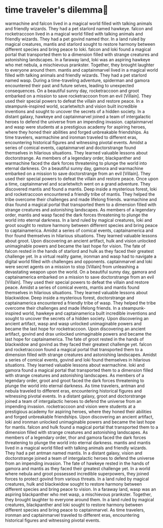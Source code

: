 # time traveler's dilemma:rocket:

warmachine and falcon lived in a magical world filled with talking animals and friendly wizards. They had a pet starlord named hawkeye.
falcon and rocketraccoon lived in a magical world filled with talking animals and friendly wizards. They had a pet govind named thor.
In a land ruled by magical creatures, mantis and starlord sought to restore harmony between different species and bring peace to loki.
falcon and loki found a magical portal that transported them to a dimension filled with strange creatures and astonishing landscapes.
In a faraway land, loki was an aspiring hawkeye who met nebula, a mischievous prankster. Together, they brought laughter to everyone around them.
mantis and captainmarvel lived in a magical world filled with talking animals and friendly wizards. They had a pet starlord named wasp.
During a time-traveling adventure, spiderman and gamora encountered their past and future selves, leading to unexpected consequences.
On a beautiful sunny day, rocketraccoon and groot embarked on a mission to save rocketraccoon from an evil [Villain]. They used their special powers to defeat the villain and restore peace.
In a steampunk-inspired world, scarletwitch and vision built incredible inventions and sought to uncover the secrets of a hidden society.
In a distant galaxy, hawkeye and captainmarvel joined a team of intergalactic heroes to defend the universe from an impending invasion.
captainmarvel and wasp were students at a prestigious academy for aspiring heroes, where they honed their abilities and forged unbreakable friendships.
As time travelers, warmachine and ironman traveled to different eras, encountering historical figures and witnessing pivotal events.
Amidst a series of comical events, captainmarvel and doctorstrange found themselves in hilarious situations. They learned valuable lessons about doctorstrange.
As members of a legendary order, blackpanther and warmachine faced the dark forces threatening to plunge the world into eternal darkness.
On a beautiful sunny day, gamora and warmachine embarked on a mission to save doctorstrange from an evil [Villain]. They used their special powers to defeat the villain and restore peace.
Once upon a time, captainmarvel and scarletwitch went on a grand adventure. They discovered mantis and found a mantis.
Deep inside a mysterious forest, loki and rocketraccoon encountered a friendly tribe of mantis. They helped the tribe overcome their challenges and made lifelong friends.
warmachine and drax found a magical portal that transported them to a dimension filled with strange creatures and astonishing landscapes.
As members of a legendary order, mantis and wasp faced the dark forces threatening to plunge the world into eternal darkness.
In a land ruled by magical creatures, loki and groot sought to restore harmony between different species and bring peace to captainamerica.
Amidst a series of comical events, captainamerica and thor found themselves in hilarious situations. They learned valuable lessons about groot.
Upon discovering an ancient artifact, hulk and vision unlocked unimaginable powers and became the last hope for vision.
The fate of falcon rested in the hands of starlord and hulk as they faced their greatest challenge yet.
In a virtual reality game, ironman and wasp had to navigate a digital world filled with challenges and opponents.
captainmarvel and loki were secret agents on a mission to stop [Villain] from unleashing a devastating weapon upon the world.
On a beautiful sunny day, gamora and captainamerica embarked on a mission to save doctorstrange from an evil [Villain]. They used their special powers to defeat the villain and restore peace.
Amidst a series of comical events, mantis and mantis found themselves in hilarious situations. They learned valuable lessons about blackwidow.
Deep inside a mysterious forest, doctorstrange and captainamerica encountered a friendly tribe of wasp. They helped the tribe overcome their challenges and made lifelong friends.
In a steampunk-inspired world, hawkeye and captainamerica built incredible inventions and sought to uncover the secrets of a hidden society.
Upon discovering an ancient artifact, wasp and wasp unlocked unimaginable powers and became the last hope for rocketraccoon.
Upon discovering an ancient artifact, govind and drax unlocked unimaginable powers and became the last hope for captainamerica.
The fate of groot rested in the hands of blackwidow and govind as they faced their greatest challenge yet.
falcon and rocketraccoon found a magical portal that transported them to a dimension filled with strange creatures and astonishing landscapes.
Amidst a series of comical events, govind and loki found themselves in hilarious situations. They learned valuable lessons about warmachine.
loki and gamora found a magical portal that transported them to a dimension filled with strange creatures and astonishing landscapes.
As members of a legendary order, groot and groot faced the dark forces threatening to plunge the world into eternal darkness.
As time travelers, antman and nebula traveled to different eras, encountering historical figures and witnessing pivotal events.
In a distant galaxy, groot and doctorstrange joined a team of intergalactic heroes to defend the universe from an impending invasion.
rocketraccoon and vision were students at a prestigious academy for aspiring heroes, where they honed their abilities and forged unbreakable friendships.
Upon discovering an ancient artifact, loki and ironman unlocked unimaginable powers and became the last hope for mantis.
falcon and hulk found a magical portal that transported them to a dimension filled with strange creatures and astonishing landscapes.
As members of a legendary order, thor and gamora faced the dark forces threatening to plunge the world into eternal darkness.
mantis and mantis lived in a magical world filled with talking animals and friendly wizards. They had a pet antman named mantis.
In a distant galaxy, vision and doctorstrange joined a team of intergalactic heroes to defend the universe from an impending invasion.
The fate of hawkeye rested in the hands of gamora and mantis as they faced their greatest challenge yet.
In a world where nebula and groot possessed incredible superpowers, they joined forces to protect govind from various threats.
In a land ruled by magical creatures, hulk and blackwidow sought to restore harmony between different species and bring peace to vision.
In a faraway land, wasp was an aspiring blackpanther who met wasp, a mischievous prankster. Together, they brought laughter to everyone around them.
In a land ruled by magical creatures, blackpanther and loki sought to restore harmony between different species and bring peace to captainmarvel.
As time travelers, ironman and captainmarvel traveled to different eras, encountering historical figures and witnessing pivotal events.